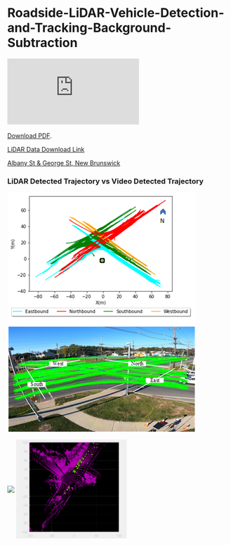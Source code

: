 # Roadside-LiDAR-Vehicle-Detection-and-Tracking-Background-Subtraction

<!-- <image src="./LiDAR_Object_Detection.pdf" type = "application/pdf" /> -->

<object data="https://arxiv.org/ftp/arxiv/papers/2201/2201.04756.pdf" type="application/pdf" width="700px" height="700px">
    <embed src="https://github.com/TeRyZh/Roadside-LiDAR-Vehicle-Detection-and-Tracking-Background-Subtraction/blob/main/LiDAR_Object_Detection.pdf">
        <p> <a href="https://arxiv.org/ftp/arxiv/papers/2201/2201.04756.pdf">Download PDF</a>.</p>
    </embed>
</object>



[LiDAR Data Download Link](https://drive.google.com/file/d/167fXezNrgCpFmZod3yZwJsxRtyh0HfOx/view?usp=sharing)


[Albany St & George St, New Brunswick](https://www.google.com/maps/place/Albany+St+%26+George+St,+New+Brunswick,+NJ+08901/data=!4m2!3m1!1s0x89c3c6517121901d:0xdde5d4f0994007a?sa=X&ved=2ahUKEwiw0ouEkaT3AhVK3KQKHdlzBuIQ8gF6BAgCEAE)

### LiDAR Detected Trajectory vs Video Detected Trajectory

![LiDAR Detected Trajectory vs Video Detected Trajectory](https://github.com/TeRyZh/Roadside-LiDAR-Vehicle-Detection-and-Tracking-Background-Subtraction/blob/main/images/LIDAR%20and%20Video%20Trajectory.png?raw=true)

<img align="center" width="50%" src="https://github.com/TeRyZh/Roadside-LiDAR-Vehicle-Detection-and-Tracking-Background-Subtraction/blob/main/images/BakersBasin_LiDAR_Detection.gif">

<img align="center" width="50%" src="https://raw.githubusercontent.com/TeRyZh/Roadside-LiDAR-Vehicle-Detection-and-Tracking-Background-Subtraction/main/images/George%40Albany.gif">
